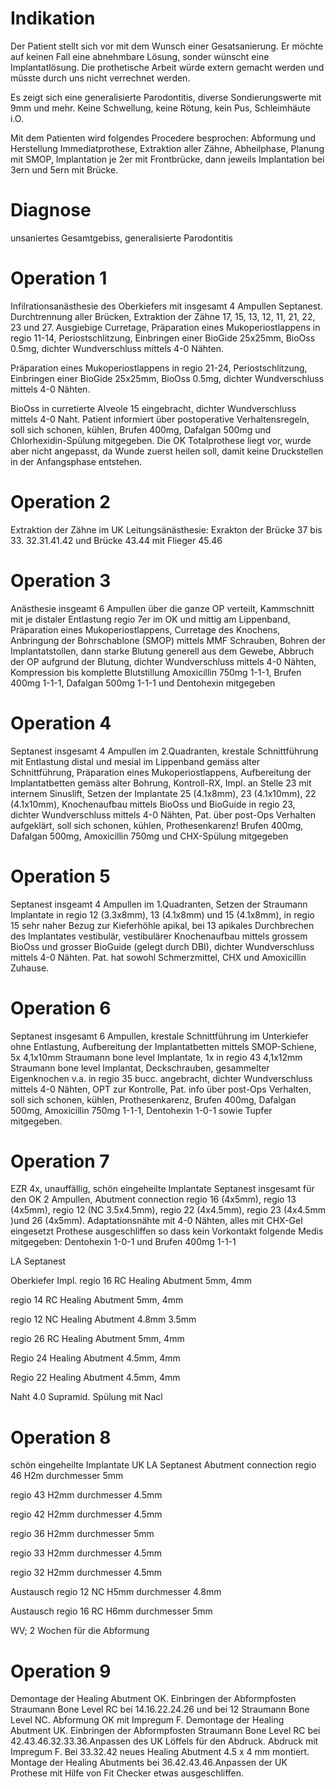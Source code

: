 # Indikation
Der Patient stellt sich vor mit dem Wunsch einer Gesatsanierung. Er möchte auf keinen Fall eine abnehmbare Lösung, sonder wünscht eine Implantatlösung. Die prothetische Arbeit würde extern gemacht werden und müsste durch uns nicht verrechnet werden.

Es zeigt sich eine generalisierte Parodontitis, diverse Sondierungswerte mit 9mm und mehr. Keine Schwellung, keine Rötung, kein Pus, Schleimhäute i.O.

Mit dem Patienten wird folgendes Procedere besprochen:
Abformung und Herstellung Immediatprothese, Extraktion aller Zähne, Abheilphase, Planung mit SMOP, Implantation je 2er mit Frontbrücke, dann jeweils Implantation bei 3ern und 5ern mit Brücke.

# Diagnose
unsaniertes Gesamtgebiss, generalisierte Parodontitis

# Operation 1
Infilrationsanästhesie des Oberkiefers mit insgesamt 4 Ampullen Septanest. Durchtrennung aller Brücken, Extraktion der Zähne 17, 15, 13, 12, 11, 21, 22, 23 und 27. Ausgiebige Curretage, Präparation eines Mukoperiostlappens in regio 11-14, Periostschlitzung, Einbringen einer BioGide 25x25mm, BioOss 0.5mg, dichter Wundverschluss mittels 4-0 Nähten.

Präparation eines Mukoperiostlappens in regio 21-24, Periostschlitzung, Einbringen einer BioGide 25x25mm, BioOss 0.5mg, dichter Wundverschluss mittels 4-0 Nähten.

BioOss in curretierte Alveole 15 eingebracht, dichter Wundverschluss mittels 4-0 Naht.
Patient informiert über postoperative Verhaltensregeln, soll sich schonen, kühlen, Brufen 400mg, Dafalgan 500mg und Chlorhexidin-Spülung mitgegeben. Die OK Totalprothese liegt vor, wurde aber nicht angepasst, da Wunde zuerst heilen soll, damit keine Druckstellen in der Anfangsphase entstehen.

# Operation 2
Extraktion der Zähne im UK
Leitungsänästhesie: Exrakton der Brücke 37 bis 33. 32.31.41.42 und Brücke 43.44 mit Flieger 45.46

# Operation 3
Anästhesie insgeamt 6 Ampullen über die ganze OP verteilt, Kammschnitt mit je distaler Entlastung regio 7er im OK und mittig am Lippenband, Präparation eines Mukoperiostlappens, Curretage des Knochens, Anbringung der Bohrschablone (SMOP) mittels MMF Schrauben, Bohren der Implantatstollen, dann starke Blutung generell aus dem Gewebe, Abbruch der OP aufgrund der Blutung, dichter Wundverschluss mittels 4-0 Nähten, Kompression bis komplette Blutstillung
Amoxicillin 750mg 1-1-1, Brufen 400mg 1-1-1, Dafalgan 500mg 1-1-1 und Dentohexin mitgegeben

# Operation 4
Septanest insgesamt 4 Ampullen im 2.Quadranten, krestale Schnittführung mit Entlastung distal und mesial im Lippenband gemäss alter Schnittführung, Präparation eines Mukoperiostlappens, Aufbereitung der Implantatbetten gemäss alter Bohrung, Kontroll-RX, Impl. an Stelle 23 mit internem Sinuslift, Setzen der Implantate 25 (4.1x8mm), 23 (4.1x10mm), 22 (4.1x10mm), Knochenaufbau mittels BioOss und BioGuide in regio 23, dichter Wundverschluss mittels 4-0 Nähten, Pat. über post-Ops Verhalten aufgeklärt, soll sich schonen, kühlen, Prothesenkarenz! Brufen 400mg, Dafalgan 500mg, Amoxicillin 750mg und CHX-Spülung mitgegeben

# Operation 5
Septanest insgeamt 4 Ampullen im 1.Quadranten, Setzen der Straumann Implantate in regio 12 (3.3x8mm), 13 (4.1x8mm) und 15 (4.1x8mm), in regio 15 sehr naher Bezug zur Kieferhöhle apikal, bei 13 apikales Durchbrechen des Implantates vestibulär, vestibulärer Knochenaufbau mittels grossem BioOss und grosser BioGuide (gelegt durch DBI), dichter Wundverschluss mittels 4-0 Nähten. Pat.  hat sowohl Schmerzmittel, CHX und Amoxicillin Zuhause.

# Operation 6 
Septanest insgesamt 6 Ampullen, krestale Schnittführung im Unterkiefer ohne Entlastung, Aufbereitung der Implantatbetten mittels SMOP-Schiene, 5x 4,1x10mm Straumann bone level Implantate, 1x in regio 43 4,1x12mm Straumann bone level Implantat, Deckschrauben, gesammelter Eigenknochen v.a. in regio 35 bucc. angebracht, dichter Wundverschluss mittels 4-0 Nähten, OPT zur Kontrolle, Pat. info über post-Ops Verhalten, soll sich schonen, kühlen, Prothesenkarenz, Brufen 400mg, Dafalgan 500mg, Amoxicillin 750mg 1-1-1, Dentohexin 1-0-1 sowie Tupfer mitgegeben.

# Operation 7
EZR 4x, unauffällig, schön eingeheilte Implantate
Septanest insgesamt für den OK 2 Ampullen, Abutment connection regio 16 (4x5mm), regio 13 (4x5mm), regio 12 (NC 3.5x4.5mm), regio 22 (4x4.5mm), regio 23 (4x4.5mm )und 26 (4x5mm).
Adaptationsnähte mit 4-0 Nähten, alles mit CHX-Gel eingesetzt
Prothese ausgeschliffen so dass kein Vorkontakt
folgende Medis mitgegeben: Dentohexin 1-0-1 und Brufen 400mg 1-1-1

LA Septanest

Oberkiefer Impl. 
regio 16 RC Healing Abutment 5mm, 4mm

regio 14 RC Healing Abutment 5mm, 4mm

regio 12 NC Healing Abutment 4.8mm 3.5mm

regio 26 RC Healing Abutment 5mm, 4mm

Regio 24 Healing Abutment 4.5mm, 4mm

Regio 22 Healing Abutment 4.5mm, 4mm

Naht 4.0 Supramid. Spülung mit Nacl

# Operation 8
schön eingeheilte Implantate UK
LA Septanest
Abutment connection
regio 46 H2m durchmesser 5mm

regio 43 H2mm durchmesser 4.5mm

regio 42 H2mm durchmesser 4.5mm

regio 36 H2mm durchmesser 5mm

regio 33 H2mm durchmesser 4.5mm

regio 32 H2mm durchmesser 4.5mm

Austausch regio 12 NC H5mm durchmesser 4.8mm

Austausch regio 16 RC H6mm durchmesser 5mm

WV; 2 Wochen für die Abformung

# Operation 9
Demontage der Healing Abutment OK. Einbringen der Abformpfosten Straumann Bone Level RC bei 14.16.22.24.26 und bei 12 Straumann Bone Level NC.
Abformung OK mit Impregum F.
Demontage der Healing Abutment UK. Einbringen der Abformpfosten Straumann Bone Level RC bei 42.43.46.32.33.36.Anpassen des UK Löffels für den Abdruck. Abdruck mit Impregum F.
Bei 33.32.42 neues Healing Abutment 4.5 x 4 mm montiert. Montage der Healing Abutments bei 36.42.43.46.Anpassen der UK Prothese mit Hilfe von Fit Checker etwas ausgeschliffen.